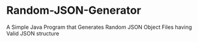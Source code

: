 # Random-JSON-Generator
A Simple Java Program that Generates Random JSON Object Files having Valid JSON structure

